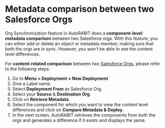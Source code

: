 # Metadata comparison between two Salesforce Orgs

Org Synchronization feature in AutoRABIT does a **component-level metadata comparison** between two Salesforce orgs. With this feature, you can either add or delete an object or metadata member, making sure that both the orgs are in sync. However, you won't be able to see the content level differences.

For **content-related comparison** between two [Salesforce Orgs](../../getting-started/salesforce-org-management.md), please refer to the following steps:

1. Go to **Menu > Deployment > New Deployment**
2. Give a Label name.
3. Select **Deployment From** as Salesforce Org.
4. Select your **Source** & **Destination Org**.
5. Click on **Retrieve Metadata**.
6. Select the component for which you want to view the content level differences and click on **Compare Metadata & Deploy.**
7. In the next screen, AutoRABIT retrieves the components from both the orgs and generates a difference if it exists and displays the same.
